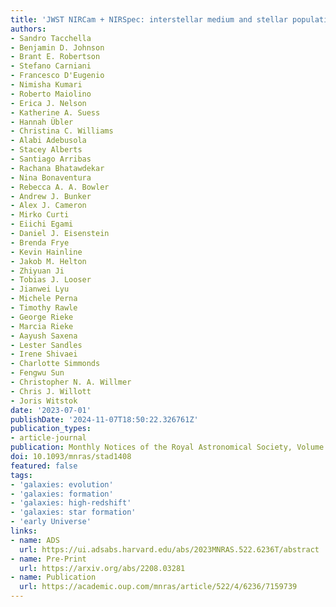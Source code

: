 ```yaml
---
title: 'JWST NIRCam + NIRSpec: interstellar medium and stellar populations of young galaxies with rising star formation and evolving gas reservoirs'
authors:
- Sandro Tacchella
- Benjamin D. Johnson
- Brant E. Robertson
- Stefano Carniani
- Francesco D'Eugenio
- Nimisha Kumari
- Roberto Maiolino
- Erica J. Nelson
- Katherine A. Suess
- Hannah Übler
- Christina C. Williams
- Alabi Adebusola
- Stacey Alberts
- Santiago Arribas
- Rachana Bhatawdekar
- Nina Bonaventura
- Rebecca A. A. Bowler
- Andrew J. Bunker
- Alex J. Cameron
- Mirko Curti
- Eiichi Egami
- Daniel J. Eisenstein
- Brenda Frye
- Kevin Hainline
- Jakob M. Helton
- Zhiyuan Ji
- Tobias J. Looser
- Jianwei Lyu
- Michele Perna
- Timothy Rawle
- George Rieke
- Marcia Rieke
- Aayush Saxena
- Lester Sandles
- Irene Shivaei
- Charlotte Simmonds
- Fengwu Sun
- Christopher N. A. Willmer
- Chris J. Willott
- Joris Witstok
date: '2023-07-01'
publishDate: '2024-11-07T18:50:22.326761Z'
publication_types:
- article-journal
publication: Monthly Notices of the Royal Astronomical Society, Volume 522, Issue 4, pp.6236-6249
doi: 10.1093/mnras/stad1408
featured: false
tags:
- 'galaxies: evolution'
- 'galaxies: formation'
- 'galaxies: high-redshift'
- 'galaxies: star formation'
- 'early Universe'
links:
- name: ADS
  url: https://ui.adsabs.harvard.edu/abs/2023MNRAS.522.6236T/abstract
- name: Pre-Print
  url: https://arxiv.org/abs/2208.03281
- name: Publication
  url: https://academic.oup.com/mnras/article/522/4/6236/7159739
---
```

